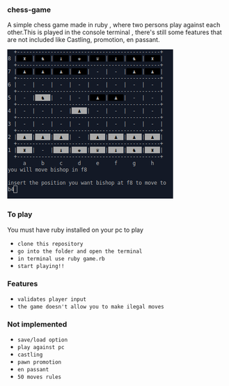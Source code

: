 ### chess-game

A simple chess game made in ruby , where two persons play against each other.This is played in the console terminal , there's still some features that are not included like Castling, promotion, en passant.

![](images/preview.png)

### To play 

You must have ruby installed on your pc to play

  * `clone this repository`
  * `go into the folder and open the terminal`
  * `in terminal use ruby game.rb`
  * `start playing!!` 
  
  
### Features

  * `validates player input`
  * `the game doesn't allow you to make ilegal moves`
  

### Not implemented

  * `save/load option`
  * `play against pc`
  * `castling`
  * `pawn promotion`
  * `en passant`
  * `50 moves rules`
  
 
